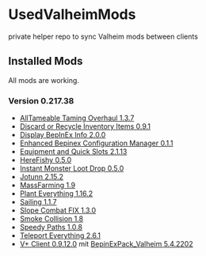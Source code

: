 # UsedValheimMods
private helper repo to sync Valheim mods between clients

## Installed Mods

All mods are working.

### Version 0.217.38

- [AllTameable Taming Overhaul 1.3.7](https://www.nexusmods.com/valheim/mods/1571?tab=files)
- [Discard or Recycle Inventory Items 0.9.1](https://www.nexusmods.com/valheim/mods/45?tab=files)
- [Display BepInEx Info 2.0.0](https://github.com/Valheim-Modding/Valheim.DisplayBepInExInfo/releases)
- [Enhanced Bepinex Configuration Manager 0.1.1](https://www.nexusmods.com/site/mods/529?tab=files)
- [Equipment and Quick Slots 2.1.13](https://www.nexusmods.com/valheim/mods/92?tab=files)
- [HereFishy 0.5.0](https://www.nexusmods.com/valheim/mods/218?tab=files)
- [Instant Monster Loot Drop 0.5.0](https://www.nexusmods.com/valheim/mods/164?tab=files)
- [Jotunn 2.15.2](https://www.nexusmods.com/valheim/mods/1138?tab=files)
- [MassFarming 1.9](https://www.nexusmods.com/valheim/mods/527?tab=files)
- [Plant Everything 1.16.2](https://www.nexusmods.com/valheim/mods/1042?tab=files)
- [Sailing 1.1.7](https://valheim.thunderstore.io/package/Smoothbrain/Sailing/)
- [Slope Combat FIX 1.3.0](https://www.nexusmods.com/valheim/mods/727?tab=files)
- [Smoke Collision 1.8](https://www.nexusmods.com/valheim/mods/1834?tab=files)
- [Speedy Paths 1.0.8](https://www.nexusmods.com/valheim/mods/452?tab=files)
- [Teleport Everything 2.6.1](https://www.nexusmods.com/valheim/mods/1806?tab=files)
- [V+ Client 0.9.12.0](https://github.com/Grantapher/ValheimPlus/releases) mit [BepinExPack_Valheim 5.4.2202](https://valheim.thunderstore.io/package/denikson/BepInExPack_Valheim/)